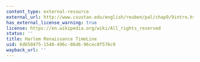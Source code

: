 ```yaml
---
content_type: external-resource
external_url: http://www.csustan.edu/english/reuben/pal/chap9/9intro.html
has_external_license_warning: true
license: https://en.wikipedia.org/wiki/All_rights_reserved
status: ''
title: Harlem Renaissance TimeLine
uid: 6d650475-1548-496c-86d6-96cec0f576c9
wayback_url: ''
---
```

